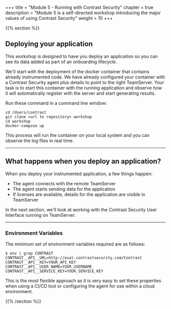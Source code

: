 +++
title = "Module 5 - Running with Contrast Security"
chapter = true
description = "Module 5 is a self-directed workshop introducing the major values of using Contrast Security"
weight = 10
+++

{{% section %}}
## Deploying your application
This workshop is designed to have you deploy an application so you can see its data added as part of an onboarding lifecycle.
 
 We'll start with the deployment of the docker container that contains already instrumented code.  We have already configured your container with a Contrast Security agent plus details to point to the right TeamServer.  Your task is to start this container with the running application and observe how it will automatically register with the server and start generating results.
 
 Run these command in a command line window:
  
 ```shell script
cd /Users/contrast
git clone <url to repository> workshop
cd workshop
docker-compose up
```

This process will run the container on your local system and you can observe the log files in real time.

---
## What happens when you deploy an application?
When you deploy your instrumented application, a few things happen:
- The agent connects with the remote TeamServer
- The agent starts sending data for the application
- If licenses are available, details for the application are visible in TeamServer

In the next section, we'll look at working with the Contrast Security User Interface running on TeamServer.

---
### Environment Variables

The minimum set of environment variables required are as follows:

```text
$ env | grep CONTRAST
CONTRAST__API__URL=http://eval.contrastsecurity.com/Contrast
CONTRAST__API__KEY=YOUR_API_KEY
CONTRAST__API__USER_NAME=YOUR_USERNAME
CONTRAST__API__SERVICE_KEY=YOUR_SERVICE_KEY
```

This is the most flexible approach as it is very easy to set these properties when using a CI/CD tool or configuring the agent for use within a cloud environment.



{{% /section %}}